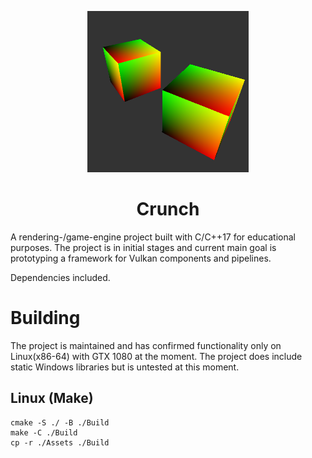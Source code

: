 <p align="center">
  <img width="258" height="258" src="https://raw.githubusercontent.com/heikkiseppanen/crunch/master/crunch.png">
</p>
<h1 align="center">
    Crunch
</h1>
A rendering-/game-engine project built with C/C++17 for educational purposes. The project is in initial stages and current main goal is prototyping a framework for Vulkan components and pipelines.

Dependencies included.

# Building
The project is maintained and has confirmed functionality only on Linux(x86-64) with GTX 1080 at the moment. The project does include static Windows libraries but is untested at this moment.

## Linux (Make)
```
cmake -S ./ -B ./Build
make -C ./Build
cp -r ./Assets ./Build
```
